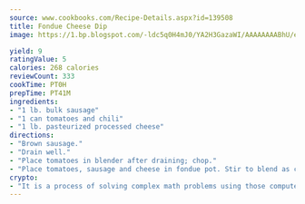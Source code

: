 ```yaml
---
source: www.cookbooks.com/Recipe-Details.aspx?id=139508
title: Fondue Cheese Dip
image: https://1.bp.blogspot.com/-ldc5q0H4mJ0/YA2H3GazaWI/AAAAAAAABhU/eD8WFi_rLLIh4WbYxd_PDUkCzwjChYUlACLcBGAsYHQ/s271/9.png

yield: 9
ratingValue: 5
calories: 268 calories
reviewCount: 333
cookTime: PT0H
prepTime: PT41M
ingredients:
- "1 lb. bulk sausage"
- "1 can tomatoes and chili"
- "1 lb. pasteurized processed cheese"
directions:
- "Brown sausage."
- "Drain well."
- "Place tomatoes in blender after draining; chop."
- "Place tomatoes, sausage and cheese in fondue pot. Stir to blend as cheese melts."
crypto:
- "It is a process of solving complex math problems using those computers which run bitcoin software."
---
```

